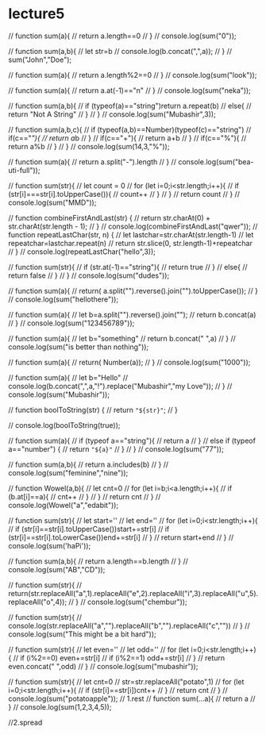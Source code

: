 # lecture5
// function sum(a){
//    return a.length==0
// }
// console.log(sum("0"));

// function sum(a,b){
//     let str=b
//     console.log(b.concat(",",a));
// }
// sum("John","Doe");

// function sum(a){
// return a.length%2==0
// }
// console.log(sum("look"));

// function sum(a){
// return a.at(-1)=="n"
// }
// console.log(sum("neka"));

// function sum(a,b){
// if (typeof(a)=="string")return a.repeat(b)
// else{
//     return "Not A String"
// }
// }
// console.log(sum("Mubashir",3));

// function sum(a,b,c){
// if (typeof(a,b)==Number)(typeof(c)=="string")
//    if(c=="*"){
//    return a*b
//    }
//    if(c=="+"){
//     return a+b
//     }
//     if(c=="%"){
//         return a%b
//         }
// }
// console.log(sum(14,3,"%"));

// function sum(a){
//     return a.split("-").length
// }
// console.log(sum("bea-uti-full"));

// function sum(str){
//   let count = 0
//   for (let i=0;i<str.length;i++){
// if (str[i]===str[i].toUpperCase()){
//   count++
// }
// }
//   return count
// }
// console.log(sum("MMD"));

//     function combineFirstAndLast(str) {
//         return str.charAt(0) + str.charAt(str.length - 1);
// }
// console.log(combineFirstAndLast("qwer"));
// function repeatLastChar(str, n) {
//  let lastchar=str.charAt(str.length-1)
//  let repeatchar=lastchar.repeat(n)
//  return str.slice(0, str.length-1)+repeatchar
//   }
//   console.log(repeatLastChar("hello",3));

// function sum(str){
//     if (str.at(-1)=="string"){
//      return true
//     }
//     else{
//         return false
//     }
// }
// console.log(sum("dudes"));

// function sum(a){
//     return( a.split("").reverse().join("").toUpperCase());
// }
// console.log(sum("hellothere"));

// function sum(a){
//     let b=a.split("").reverse().join("");
//     return b.concat(a)
// }
// console.log(sum("123456789"));

// function sum(a){
//     let b="something"
//  return b.concat(" ",a)
// }
// console.log(sum("is better than nothing"));

// function sum(a){
//     return( Number(a));
// }
// console.log(sum("1000"));

// function sum(a){
//     let b="Hello"
//     console.log(b.concat(",",a,"!").replace("Mubashir","my Love"));
// }
// console.log(sum("Mubashir"));

// function boolToString(str) {
//   return `"${str}"`;
// }

// console.log(boolToString(true));

// function sum(a){
//   if (typeof a=="string"){
//     return a
//   }
//   else if (typeof a=="number") {
//     return `"${a}"`
//   }
// }
// console.log(sum("77"));


// function sum(a,b){
//   return a.includes(b)
// }
// console.log(sum("feminine","nine"));

// function Wowel(a,b){
//   let cnt=0
// for (let i=b;i<a.length;i++){
//   if (b.at[i]==a){
//     cnt++
//   }
// }
// return cnt
// }
// console.log(Wowel("a","edabit"));

// function sum(str){
//   let start=''
//   let end=''
//   for (let i=0;i<str.length;i++){
//     if (str[i]==str[i].toUpperCase())start+=str[i]
//     if (str[i]==str[i].toLowerCase())end+=str[i]
//   }
//   return start+end
// }
// console.log(sum('haPi'));

// function sum(a,b){
//   return a.length==b.length
// }
// console.log(sum("AB","CD"));

// function sum(str){
//   return(str.replaceAll("a",1).replaceAll("e",2).replaceAll("i",3).replaceAll("u",5).replaceAll("o",4));
// }
// console.log(sum("chembur"));


// function sum(str){
//   console.log(str.replaceAll("a","").replaceAll("b","").replaceAll("c",""))
// }
// console.log(sum("This might be a bit hard"));


// function sum(str){
//   let even=''
//   let odd=''
//   for (let i=0;i<str.length;i++){
//     if (i%2==0) even+=str[i]
//     if (i%2==1) odd+=str[i]
//   }
//   return even.concat(" ",odd)
// }
// console.log(sum("mubashir"));

// function sum(str){
//   let cnt=0
//   str=str.replaceAll("potato",1)
//   for (let i=0;i<str.length;i++){
//     if (str[i]==str[i])cnt++
//   }
//   return cnt
// }
// console.log(sum("potatoapple"));
// 1.rest
// function sum(...a){
//   return a
// }
// console.log(sum(1,2,3,4,5));

//2.spread